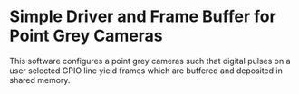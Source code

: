 Simple Driver and Frame Buffer for Point Grey Cameras
=======

This software configures a point grey cameras such that digital pulses on a user selected GPIO line yield frames which are buffered and deposited in shared memory.
